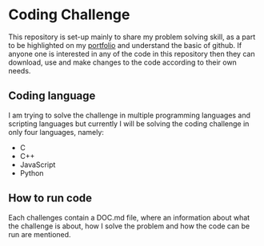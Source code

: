 # Coding Challenge
This repository is set-up mainly to share my problem solving skill, as a part to be highlighted on my [portfolio](https://jacksonkonjengbam.000webhostapp.com/ "Jackson K Portfolio") and understand the basic of github. If anyone one is interested in any of the code in this repository then they can download, use and make changes to the code according to their own needs.

## Coding language
I am trying to solve the challenge in multiple programming languages and scripting languages but currently I will be solving the coding challenge in only four languages, namely:
- C
- C++
- JavaScript
- Python

## How to run code
Each challenges contain a DOC.md file, where an information about what the challenge is about, how I solve the problem and how the code can be run are mentioned.